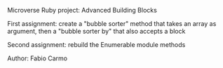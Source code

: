 Microverse Ruby project: Advanced Building Blocks

First assignment: create a "bubble sorter" method that takes an array as argument, then a "bubble sorter by" that also accepts a block

Second assignment: rebuild the Enumerable module methods

Author: Fabio Carmo
